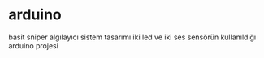 # arduino
basit sniper algılayıcı sistem tasarımı
iki led ve iki ses sensörün kullanıldığı arduino projesi
